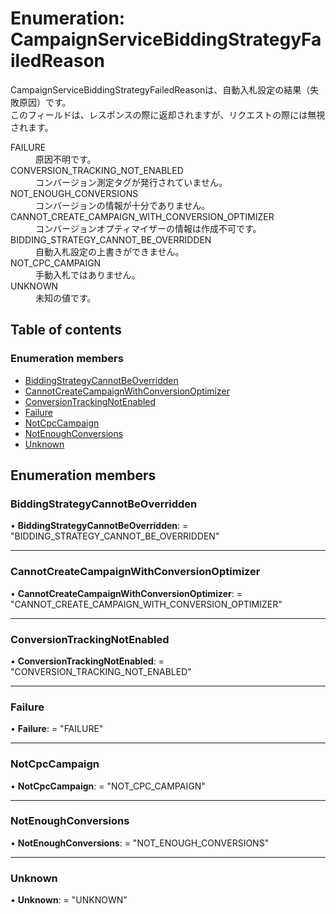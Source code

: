 # Enumeration: CampaignServiceBiddingStrategyFailedReason


<div lang=\"ja\">CampaignServiceBiddingStrategyFailedReasonは、自動入札設定の結果（失敗原因）です。<br> このフィールドは、レスポンスの際に返却されますが、リクエストの際には無視されます。</div>  <dl class=term>   <dt class=\"term__item\">FAILURE</dt>   <dd class=\"term__desc\"><span lang=\"ja\">原因不明です。</span></dd>   <dt class=\"term__item\">CONVERSION_TRACKING_NOT_ENABLED</dt>   <dd class=\"term__desc\"><span lang=\"ja\">コンバージョン測定タグが発行されていません。</span></dd>   <dt class=\"term__item\">NOT_ENOUGH_CONVERSIONS</dt>   <dd class=\"term__desc\"><span lang=\"ja\">コンバージョンの情報が十分でありません。</span></dd>   <dt class=\"term__item\">CANNOT_CREATE_CAMPAIGN_WITH_CONVERSION_OPTIMIZER</dt>   <dd class=\"term__desc\"><span lang=\"ja\">コンバージョンオプティマイザーの情報は作成不可です。</span></dd>   <dt class=\"term__item\">BIDDING_STRATEGY_CANNOT_BE_OVERRIDDEN</dt>   <dd class=\"term__desc\"><span lang=\"ja\">自動入札設定の上書きができません。</span></dd>   <dt class=\"term__item\">NOT_CPC_CAMPAIGN</dt>   <dd class=\"term__desc\"><span lang=\"ja\">手動入札ではありません。</span></dd>   <dt class=\"term__item\">UNKNOWN</dt>   <dd class=\"term__desc\"><span lang=\"ja\">未知の値です。</span></dd> </dl>

## Table of contents

### Enumeration members

- [BiddingStrategyCannotBeOverridden](campaignservicebiddingstrategyfailedreason.md#biddingstrategycannotbeoverridden)
- [CannotCreateCampaignWithConversionOptimizer](campaignservicebiddingstrategyfailedreason.md#cannotcreatecampaignwithconversionoptimizer)
- [ConversionTrackingNotEnabled](campaignservicebiddingstrategyfailedreason.md#conversiontrackingnotenabled)
- [Failure](campaignservicebiddingstrategyfailedreason.md#failure)
- [NotCpcCampaign](campaignservicebiddingstrategyfailedreason.md#notcpccampaign)
- [NotEnoughConversions](campaignservicebiddingstrategyfailedreason.md#notenoughconversions)
- [Unknown](campaignservicebiddingstrategyfailedreason.md#unknown)

## Enumeration members

### BiddingStrategyCannotBeOverridden

• **BiddingStrategyCannotBeOverridden**: = "BIDDING\_STRATEGY\_CANNOT\_BE\_OVERRIDDEN"

___

### CannotCreateCampaignWithConversionOptimizer

• **CannotCreateCampaignWithConversionOptimizer**: = "CANNOT\_CREATE\_CAMPAIGN\_WITH\_CONVERSION\_OPTIMIZER"

___

### ConversionTrackingNotEnabled

• **ConversionTrackingNotEnabled**: = "CONVERSION\_TRACKING\_NOT\_ENABLED"

___

### Failure

• **Failure**: = "FAILURE"

___

### NotCpcCampaign

• **NotCpcCampaign**: = "NOT\_CPC\_CAMPAIGN"

___

### NotEnoughConversions

• **NotEnoughConversions**: = "NOT\_ENOUGH\_CONVERSIONS"

___

### Unknown

• **Unknown**: = "UNKNOWN"

